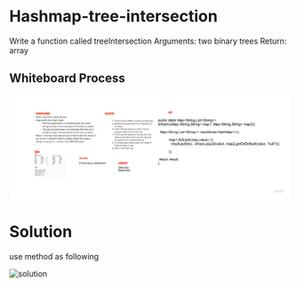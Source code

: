 # Hashmap-tree-intersection

Write a function called treeIntersection
Arguments: two binary trees
Return: array


## Whiteboard Process

![hashmap-left-join](./hashmap-left-join.jpg)

# Solution 
use method as following 


![solution](./solution.png)
